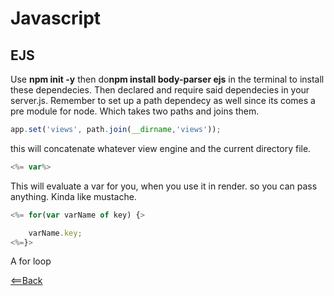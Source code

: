 # Javascript

## EJS


Use **npm init -y** then do**npm install body-parser ejs** in the terminal to install these dependecies. Then declared and require said dependecies in your server.js. Remember to set up a path dependecy as well since its comes a pre module for node. Which takes two paths and joins them.  


```Javascript 
app.set('views', path.join(__dirname,'views'));
```


this will concatenate whatever view engine and the current directory file.



```Javascript
<%= var%>
```

This will evaluate a var for you, when you use it in render. so you can pass anything. Kinda like mustache.


```Javascript
<%= for(var varName of key) {>

    varName.key;
<%=}>
```  

A for loop


[<==Back](../README.md)